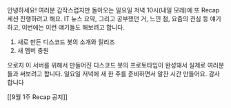 안녕하세요! 여러분 갑작스럽지만 돌아오는 일요일 저녁 10시(내일 모레)에 또 Recap 세션 진행하려고 해요. IT 뉴스 요약, 그리고 공부했던 거, 느낀 점, 요즘의 관심 등 얘기하고, 이번에는 이런 얘기들도 해보려고 합니다.

1. 새로 만든 디스코드 봇의 소개와 릴리즈
2. 새 멤버 충원

오로지 이 서버를 위해서 만들어진 디스코드 봇의 프로토타입이 완성돼서 실제로 여러분들과 써보려고 합니다. 일요일 저녁에 새 한 주를 준비하면서 알찬 시간 만들어요. 감사합니다

[[9월 1주 Recap 공지]]